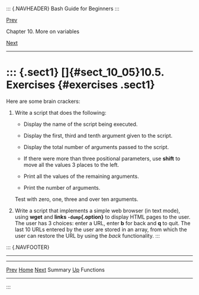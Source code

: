 ::: {.NAVHEADER}
Bash Guide for Beginners
:::

[Prev](sect_10_04.md)

Chapter 10. More on variables

[Next](chap_11.md)

------------------------------------------------------------------------

::: {.sect1}
[]{#sect_10_05}10.5. Exercises {#exercises .sect1}
==============================

Here are some brain crackers:

1.  Write a script that does the following:

    -   Display the name of the script being executed.

    -   Display the first, third and tenth argument given to the script.

    -   Display the total number of arguments passed to the script.

    -   If there were more than three positional parameters, use
        **shift** to move all the values 3 places to the left.

    -   Print all the values of the remaining arguments.

    -   Print the number of arguments.

    Test with zero, one, three and over ten arguments.

2.  Write a script that implements a simple web browser (in text mode),
    using **wget** and **links `-dump`{.option}** to display HTML pages
    to the user. The user has 3 choices: enter a URL, enter **b** for
    back and **q** to quit. The last 10 URLs entered by the user are
    stored in an array, from which the user can restore the URL by using
    the *back* functionality.
:::

::: {.NAVFOOTER}

------------------------------------------------------------------------

  ------------------------- -------------------- ----------------------
  [Prev](sect_10_04.md)    [Home](index.md)    [Next](chap_11.md)
  Summary                    [Up](chap_10.md)               Functions
  ------------------------- -------------------- ----------------------
:::
